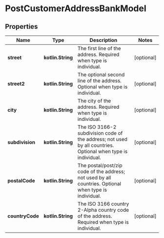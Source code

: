 
# PostCustomerAddressBankModel

## Properties
Name | Type | Description | Notes
------------ | ------------- | ------------- | -------------
**street** | **kotlin.String** | The first line of the address. Required when type is individual. |  [optional]
**street2** | **kotlin.String** | The optional second line of the address. Optional when type is individual. |  [optional]
**city** | **kotlin.String** | The city of the address. Required when type is individual. |  [optional]
**subdivision** | **kotlin.String** | The ISO 3166-2 subdivision code of the address; not used by all countries. Optional when type is individual. |  [optional]
**postalCode** | **kotlin.String** | The postal/post/zip code of the address; not used by all countries. Optional when type is individual. |  [optional]
**countryCode** | **kotlin.String** | The ISO 3166 country 2-Alpha country code of the address. Required when type is individual. |  [optional]



